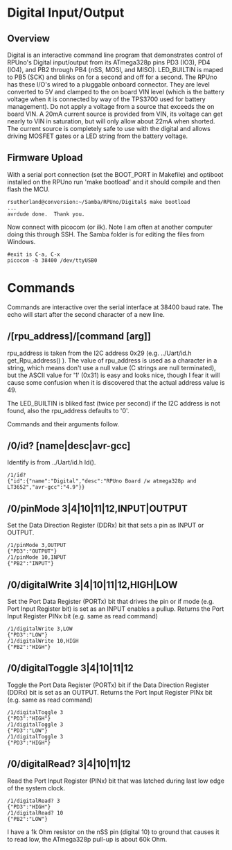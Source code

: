 # Digital Input/Output

## Overview

Digital is an interactive command line program that demonstrates control of RPUno's Digital input/output from its ATmega328p pins PD3 (IO3), PD4 (IO4), and PB2 through PB4 (nSS, MOSI, and MISO). LED_BUILTIN is maped to PB5 (SCK) and blinks on for a second and off for a second. The RPUno has these I/O's wired to a pluggable onboard connector. They are level converted to 5V and clamped to the on board VIN level (which is the battery voltage when it is connected by way of the TPS3700 used for battery management). Do not apply a voltage from a source that exceeds the on board VIN. A 20mA current source is provided from VIN, its voltage can get nearly to VIN in saturation, but will only allow about 22mA when shorted. The current source is completely safe to use with the digital and allows driving MOSFET gates or a LED string from the battery voltage.

## Firmware Upload

With a serial port connection (set the BOOT_PORT in Makefile) and optiboot installed on the RPUno run 'make bootload' and it should compile and then flash the MCU.

``` 
rsutherland@conversion:~/Samba/RPUno/Digital$ make bootload
...
avrdude done.  Thank you.
``` 

Now connect with picocom (or ilk). Note I am often at another computer doing this through SSH. The Samba folder is for editing the files from Windows.

``` 
#exit is C-a, C-x
picocom -b 38400 /dev/ttyUSB0
``` 


# Commands

Commands are interactive over the serial interface at 38400 baud rate. The echo will start after the second character of a new line. 


## /[rpu_address]/[command [arg]]

rpu_address is taken from the I2C address 0x29 (e.g. ../Uart/id.h get_Rpu_address() ). The value of rpu_address is used as a character in a string, which means don't use a null value (C strings are null terminated), but the ASCII value for '1' (0x31) is easy and looks nice, though I fear it will cause some confusion when it is discovered that the actual address value is 49.

The LED_BUILTIN is bliked fast (twice per second) if the I2C address is not found, also the rpu_address defaults to '0'. 

Commands and their arguments follow.


## /0/id? [name|desc|avr-gcc]

Identify is from ../Uart/id.h Id().

``` 
/1/id?
{"id":{"name":"Digital","desc":"RPUno Board /w atmega328p and LT3652","avr-gcc":"4.9"}}
```

##  /0/pinMode 3|4|10|11|12,INPUT|OUTPUT    

Set the Data Direction Register (DDRx) bit that sets a pin as INPUT or OUTPUT.

``` 
/1/pinMode 3,OUTPUT
{"PD3":"OUTPUT"}
/1/pinMode 10,INPUT
{"PB2":"INPUT"}
```


##  /0/digitalWrite 3|4|10|11|12,HIGH|LOW    

Set the Port Data Register (PORTx) bit that drives the pin or if mode (e.g. Port Input Register bit) is set as an INPUT enables a pullup. Returns the Port Input Register PINx bit (e.g. same as read command)

``` 
/1/digitalWrite 3,LOW
{"PD3":"LOW"}
/1/digitalWrite 10,HIGH
{"PB2":"HIGH"}
```


##  /0/digitalToggle 3|4|10|11|12  

Toggle the Port Data Register (PORTx) bit if the Data Direction Register (DDRx) bit is set as an OUTPUT. Returns the Port Input Register PINx bit (e.g. same as read command)

``` 
/1/digitalToggle 3
{"PD3":"HIGH"}
/1/digitalToggle 3
{"PD3":"LOW"}
/1/digitalToggle 3
{"PD3":"HIGH"}

```


##  /0/digitalRead? 3|4|10|11|12 

Read the Port Input Register (PINx) bit that was latched during last low edge of the system clock.

``` 
/1/digitalRead? 3
{"PD3":"HIGH"}
/1/digitalRead? 10
{"PB2":"LOW"}

```
I have a 1k Ohm resistor on the nSS pin (digital 10) to ground that causes it to read low, the ATmega328p pull-up is about 60k Ohm.
